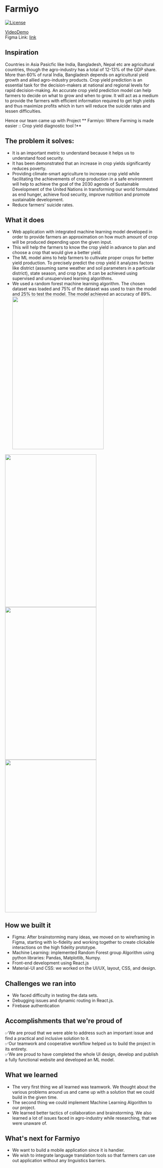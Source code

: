 # Farmiyo
[fork]: ../../fork
[pr]: ../../compare
[contributing]: CONTRIBUTING.md

[![License](https://img.shields.io/badge/License-Apache%202.0-blue.svg)](https://opensource.org/licenses/Apache-2.0) 

<!-- Banner goes here -->


[VideoDemo]()
<br>
Figma Link: [link](https://www.figma.com/proto/kOaqr8HMmjayHB02Ar9yEN/Cod(H)ergram?page-id=0%3A1&node-id=2%3A7&viewport=241%2C48%2C0.22&scaling=scale-down&starting-point-node-id=2%3A4)
<!-- Details goes here -->

## Inspiration
Countries in Asia Pasicfic like India, Bangladesh, Nepal etc are agricultural countries, though the agro-industry has a total of 12-13% of the GDP share. More than 60% of rural India, Bangladesh depends on agricultural yield growth and allied agro-industry products. Crop yield prediction is an essential task for the decision-makers at national and regional levels for rapid decision-making. An accurate crop yield prediction model can help farmers to decide on what to grow and when to grow. It will act as a medium to provide the farmers with efficient information required to get high yields and thus maximize profits which in turn will reduce the suicide rates and lessen difficulties.

Hence our team came up with Project ** Farmiyo: Where Farming is made easier :: Crop yield diagnostic tool !**

## The problem it solves:
* It is an important metric to understand because it helps us to understand food security.
* It has been demonstrated that an increase in crop yields significantly reduces poverty. 
* Providing climate-smart agriculture to increase crop yield while facilitating the achievements of crop production in a safe environment will help to achieve the goal of the 2030 agenda of Sustainable Development of the United Nations in transforming our world formulated as end hunger, achieve food security, improve nutrition and promote sustainable development. 
* Reduce farmers' suicide rates.

## What it does
* Web application with integrated machine learning model developed in order to provide farmers an approximation on how much amount of crop will be produced depending upon the given input.
* This will help the farmers to know the crop yield in advance to plan and choose a crop that would give a better yield.
* The ML model aims to help farmers to cultivate proper crops for better yield production. To precisely predict the crop yield it analyzes factors like district (assuming same weather and soil parameters in a particular district), state season, and crop type. It can be achieved using supervised and unsupervised learning algorithms. 
* We used a random forest machine learning algorithm. The chosen dataset was loaded and 75% of the dataset was used to train the model and 25% to test the model. The model achieved an accuracy of 89%. 
<br> <img src="https://github.com/prachi237/Farmiyo/blob/master/pic1.jpeg" width="300" height="500" >
<img src="https://github.com/prachi237/Farmiyo/blob/master/pic2.jpeg" width="300" height="500" >
<img src="https://github.com/prachi237/Farmiyo/blob/master/pic3.jpeg" width="300" height="500" >
<img src="https://github.com/prachi237/Farmiyo/blob/master/pic4.jpeg" width="300" height="500" >




## How we built it
* Figma: After brainstorming many ideas, we moved on to wireframing in Figma, starting with lo-fidelity and working together to create clickable interactions on the high fidelity prototype.
* Machine Learning: implemented Random Forest group Algorithm using python libraries: Pandas, Matplotlib, Numpy.
* Front-end development using React.js
* Material-UI and CSS: we worked on the UI/UX, layout, CSS, and design.

## Challenges we ran into
* We faced difficulty in testing the data sets.
* Debugging issues and dynamic routing in React.js.
* Firebase authentication

## Accomplishments that we're proud of
 
✅We are proud that we were able to address such an important issue and find a practical and inclusive solution to it. <br>
✅Our teamwork and cooperative workflow helped us to build the project in its entirety. <br>
✅We are proud to have completed the whole UI design, develop and publish a fully functional website and developed an ML model.
## What we learned
* The very first thing we all learned was teamwork. We thought about the various problems around us and came up with a solution that we could build in the given time.
* The second thing we could implement Machine Learning Algorithm to our project. 
* We learned better tactics of collaboration and brainstorming. We also learned a lot of issues faced in agro-industry while researching, that we were unaware of.

## What's next for Farmiyo
* We want to build a mobile application since it is handier.
* We wish to integrate language translation tools so that farmers can use out application without any linguistics barriers.

